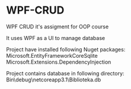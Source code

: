 # WPF-CRUD
WPF CRUD it's assigment for OOP course

It uses WPF as a UI to manage database

Project have installed following Nuget packages:
Microsoft.EntityFrameworkCoreSqlite
Microsoft.Extensions.DependencyInjection

Project contains database in following directory:
Bin\debug\netcoreapp3.1\Biblioteka.db

